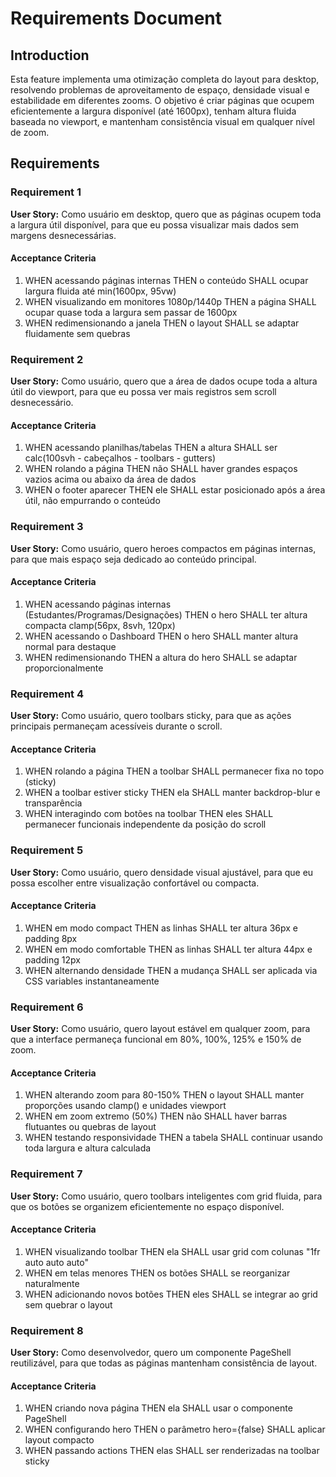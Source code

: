 # Requirements Document

## Introduction

Esta feature implementa uma otimização completa do layout para desktop, resolvendo problemas de aproveitamento de espaço, densidade visual e estabilidade em diferentes zooms. O objetivo é criar páginas que ocupem eficientemente a largura disponível (até 1600px), tenham altura fluida baseada no viewport, e mantenham consistência visual em qualquer nível de zoom.

## Requirements

### Requirement 1

**User Story:** Como usuário em desktop, quero que as páginas ocupem toda a largura útil disponível, para que eu possa visualizar mais dados sem margens desnecessárias.

#### Acceptance Criteria

1. WHEN acessando páginas internas THEN o conteúdo SHALL ocupar largura fluida até min(1600px, 95vw)
2. WHEN visualizando em monitores 1080p/1440p THEN a página SHALL ocupar quase toda a largura sem passar de 1600px
3. WHEN redimensionando a janela THEN o layout SHALL se adaptar fluidamente sem quebras

### Requirement 2

**User Story:** Como usuário, quero que a área de dados ocupe toda a altura útil do viewport, para que eu possa ver mais registros sem scroll desnecessário.

#### Acceptance Criteria

1. WHEN acessando planilhas/tabelas THEN a altura SHALL ser calc(100svh - cabeçalhos - toolbars - gutters)
2. WHEN rolando a página THEN não SHALL haver grandes espaços vazios acima ou abaixo da área de dados
3. WHEN o footer aparecer THEN ele SHALL estar posicionado após a área útil, não empurrando o conteúdo

### Requirement 3

**User Story:** Como usuário, quero heroes compactos em páginas internas, para que mais espaço seja dedicado ao conteúdo principal.

#### Acceptance Criteria

1. WHEN acessando páginas internas (Estudantes/Programas/Designações) THEN o hero SHALL ter altura compacta clamp(56px, 8svh, 120px)
2. WHEN acessando o Dashboard THEN o hero SHALL manter altura normal para destaque
3. WHEN redimensionando THEN a altura do hero SHALL se adaptar proporcionalmente

### Requirement 4

**User Story:** Como usuário, quero toolbars sticky, para que as ações principais permaneçam acessíveis durante o scroll.

#### Acceptance Criteria

1. WHEN rolando a página THEN a toolbar SHALL permanecer fixa no topo (sticky)
2. WHEN a toolbar estiver sticky THEN ela SHALL manter backdrop-blur e transparência
3. WHEN interagindo com botões na toolbar THEN eles SHALL permanecer funcionais independente da posição do scroll

### Requirement 5

**User Story:** Como usuário, quero densidade visual ajustável, para que eu possa escolher entre visualização confortável ou compacta.

#### Acceptance Criteria

1. WHEN em modo compact THEN as linhas SHALL ter altura 36px e padding 8px
2. WHEN em modo comfortable THEN as linhas SHALL ter altura 44px e padding 12px
3. WHEN alternando densidade THEN a mudança SHALL ser aplicada via CSS variables instantaneamente

### Requirement 6

**User Story:** Como usuário, quero layout estável em qualquer zoom, para que a interface permaneça funcional em 80%, 100%, 125% e 150% de zoom.

#### Acceptance Criteria

1. WHEN alterando zoom para 80-150% THEN o layout SHALL manter proporções usando clamp() e unidades viewport
2. WHEN em zoom extremo (50%) THEN não SHALL haver barras flutuantes ou quebras de layout
3. WHEN testando responsividade THEN a tabela SHALL continuar usando toda largura e altura calculada

### Requirement 7

**User Story:** Como usuário, quero toolbars inteligentes com grid fluida, para que os botões se organizem eficientemente no espaço disponível.

#### Acceptance Criteria

1. WHEN visualizando toolbar THEN ela SHALL usar grid com colunas "1fr auto auto auto"
2. WHEN em telas menores THEN os botões SHALL se reorganizar naturalmente
3. WHEN adicionando novos botões THEN eles SHALL se integrar ao grid sem quebrar o layout

### Requirement 8

**User Story:** Como desenvolvedor, quero um componente PageShell reutilizável, para que todas as páginas mantenham consistência de layout.

#### Acceptance Criteria

1. WHEN criando nova página THEN ela SHALL usar o componente PageShell
2. WHEN configurando hero THEN o parâmetro hero={false} SHALL aplicar layout compacto
3. WHEN passando actions THEN elas SHALL ser renderizadas na toolbar sticky